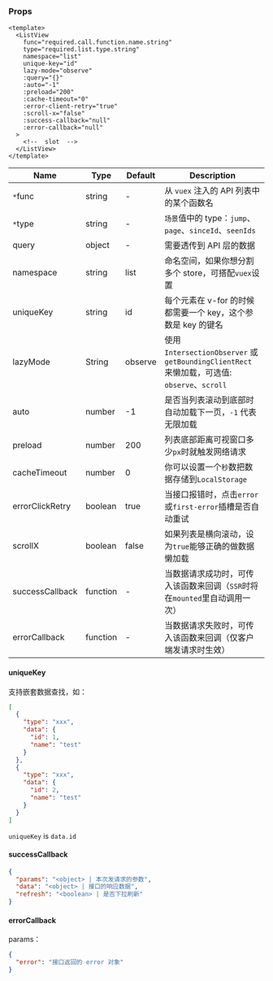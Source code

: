 ### Props

```vue
<template>
  <ListView
    func="required.call.function.name.string"
    type="required.list.type.string"
    namespace="list"
    unique-key="id"
    lazy-mode="observe"
    :query="{}"
    :auto="-1"
    :preload="200"
    :cache-timeout="0"
    :error-client-retry="true"
    :scroll-x="false"
    :success-callback="null"
    :error-callback="null"
  >
    <!--  slot  -->
  </ListView>
</template>
```


| Name | Type | Default | Description |
| --- | --- | --- | ---- |
| `*`func | string | - | 从 `vuex` 注入的 API 列表中的某个函数名 |
| `*`type | string | - | `场景`值中的 type：`jump`、`page`、`sinceId`、`seenIds` |
| query | object | - | 需要透传到 API 层的数据 |
| namespace | string | list | 命名空间，如果你想分割多个 store，可搭配`vuex`设置 |
| uniqueKey | string | id | 每个元素在 v-for 的时候都需要一个 key，这个参数是 key 的键名 |
| lazyMode | String | observe | 使用 `IntersectionObserver` 或 `getBoundingClientRect` 来懒加载，可选值: `observe`、`scroll` |
| auto | number | -1 | 是否当列表滚动到底部时自动加载下一页，`-1` 代表无限加载 |
| preload | number | 200 | 列表底部距离可视窗口多少`px`时就触发网络请求 |
| cacheTimeout | number | 0 | 你可以设置一个`秒`数把数据存储到`LocalStorage` |
| errorClickRetry | boolean | true | 当接口报错时，点击`error`或`first-error`插槽是否自动重试 |
| scrollX | boolean | false | 如果列表是横向滚动，设为`true`能够正确的做数据懒加载  |
| successCallback | function | - | 当数据请求成功时，可传入该函数来回调（`SSR`时将在`mounted`里自动调用一次） |
| errorCallback | function | - | 当数据请求失败时，可传入该函数来回调（仅客户端发请求时生效） |

#### uniqueKey
支持嵌套数据查找，如：
```json
[
  {
    "type": "xxx",
    "data": {
      "id": 1,
      "name": "test"
    }
  },
  {
    "type": "xxx",
    "data": {
      "id": 2,
      "name": "test"
    }
  }
]
```
`uniqueKey` is `data.id`

#### successCallback
```json
{
  "params": "<object> | 本次发请求的参数",
  "data": "<object> | 接口的响应数据",
  "refresh": "<boolean> | 是否下拉刷新"
}
```

#### errorCallback
params：
```json
{
  "error": "接口返回的 error 对象"
}
```
